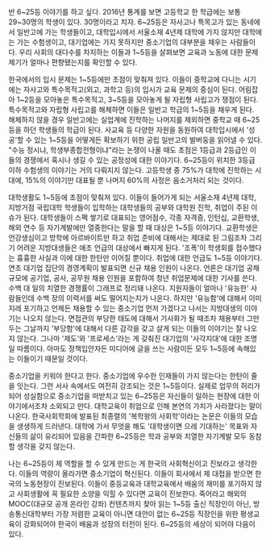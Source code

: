반 6~25등 이야기를 하고 싶다. 2016년 통계를 보면 고등학교 한 학급에는 보통 29~30명의 학생이 있다. 30명이라고 치자. 6~25등은 자사고나 특목고가 있는 동네에서 일반고에 가는 학생들이고, 대학입시에서 서울소재 4년제 대학에 가지 않지만 대학에는 가는 수험생이고, 대기업에는 가지 못하지만 중소기업의 대부분을 채우는 사람들이다. 우리 사회의 대다수를 차지하는 이들과 1~5등을 살펴보면 교육과 노동에 대한 문제제기가 얼마나 편향됐는지를 확인할 수 있다.

한국에서의 입시 문제는 1~5등에만 초점이 맞춰져 있다. 이들이 중학교에 다니는 시기에는 자사고와 특수목적고(외고, 과학고 등)의 입시가 교육 문제의 중심이 된다. 어림잡아 1~2등을 모아놓은 특수목적고, 3~5등을 모아놓게 될 자립형 사립고가 쟁점이 된다. 특수목적고와 자립형 사립고를 해체하면 이들은 일반고 학급의 1~5등을 채우게 된다. 해체하지 않을 경우 일반고에는 실업계에 진학하는 나머지를 제외하면 중학교 때 6~25등을 하던 학생들의 학급이 된다. 사교육 등 다양한 자원을 동원하여 대학입시에서 '성공'할 수 있는 1~5등을 어떻게든 확보하기 위한 공립 일반고의 발버둥을 읽어낼 수 있다. "수능 정시냐, 학생부종합전형이냐"라는 논쟁이 나올 때도 초점은 1등급과 2등급인 이들의 경쟁에서 혹시나 생길 수 있는 공정성에 대한 이야기다.  6~25등이 위치한 3등급 이하 수험생의 이야기는 거의 다뤄지지 않는다. 고등학생 중 75%가 대학에 진학하는 시대에, 15%의 이야기만 대표될 뿐 나머지 60%의 사정은 음소거처리 되는 것이다.

대학생활도 1~5등에 초점이 맞춰져 있다. 이들이 들어가게 되는 서울소재 4년제 대학, 지방거점 국립대학 학생들이 입학하는 대학생들의 공부와 대학원 진학, 취업이 주된 이슈가 된다. 대학생들이 스펙 쌓기로 대표되는 영어점수, 각종 자격증, 인턴십, 교환학생, 해외 연수 등 자기계발에만 열중한다는 말을 할 때 대상은 1~5등 이야기다. 교환학생은 언강생심이고 방학에 아르바이트만 하고 취업 준비에 대해서는 제대로 된 그림조차 그리기 어려운 지방대생들은 애초 언급의 대상에서 빠지게 된다. '조폭'이 학생회를 접수했다는 흉흉한 사실과 이에 대한 한탄만 이어질 뿐이다. 취업에 대한 언급도 1~5등 이야기다. 연초 대기업 집단의 경영계획이 발표되면 신규 채용 인원이 나온다. 언론은 대기업 공채 규모에 공기업, 공사, 공무원 채용 인원을 포함하여 청년 취업문제에 대한 기사를 쓴다. 수백 대 일의 치열한 경쟁률이 그래프로 정리돼 나온다. 지원자들이 얼마나 '유능한' 사람들인데 수백 장의 이력서를 써도 떨어지는지가 나온다. 하지만 '유능함'에 대해서 이미 지레 포기하고 언제든 채용할 수 있는 중소기업 먼저 가겠다고 나서는 지방대생의 이야기는 나오지 않는다. 면접관의 부당한 태도에 대해서 기사화가 될 때조차 채용부터 그만두는 그날까지 '부당함'에 대해서 다른 감각을 갖고 살게 되는 이들의 이야기는 잘 나오지 않는다. 그나마 '제도'와 '프로세스'라는 게 갖춰진 대기업의 '사각지대'에 대한 조명일 따름이다. 아마도 정책입안자든 미디어에 글을 쓰는 사람이든 모두 1~5등에 속해있는 이들이기 때문일 것이다.

중소기업을 키워야 한다고 한다. 중소기업에 우수한 인재들이 가지 않는다는 한탄이 줄을 잇는다. 그런 서사 속에서도 여전히 강조되는 것은 1~5등이다. 실제로 업무의 허리가 되어 성실함으로 중소기업을 떠받치고 있는 6~25등은 자신들이 일하는 현장에 대한 이야기에서조차 소외되고 만다. 대학교육이 취업으로 인해 본연의 가치가 사라졌다는 말이 나온다. 한국사회학회에 발표된 최종렬의 '복학왕의 사회학'이라는 논문은 이들의 모습을 생생하게 드러낸다. 대학에 가서 무엇을 해도 '대학생이면 으레 기대하는' 목표와 자신들의 삶이 유리되어 있음을 간파한 6~25등은 학과 공부와 치열한 자기계발 모두 동참할 생각을 갖지 않는다.

나는 6~25등이 제 역할을 할 수 있게 만드는 게 한국의 사회혁신이고 진보라고 생각한다. 이들의 역량이 올라가면 중소기업이 혁신된다. 이들이 회사에서 제 대접을 받으면 한국의 노동현장이 진보된다. 이들이 중등교육과 대학교육에서 배움의 재미를 포기하지 않고 사회생활에 꼭 필요한 소양을 익힐 수 있다면 교육이 진보한다. 죽어라고 해외의 MOOC(대규모 공개 온라인 강좌) 컨텐츠까지 찾아 읽는 1~5등 출신 직장인이 아닌, 방송통신대학부터 가장 저렴한 교육이 아니면 대안이 없는 6~25등 직장인을 위한 평생교육이 강화되어야 한국이 배움과 성장의 터전이 된다. 6~25등의 세상이 되어야 다음이 있다.